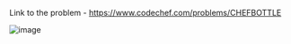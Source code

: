 Link to the problem - https://www.codechef.com/problems/CHEFBOTTLE


![image](https://github.com/Haleshot/Competitive-Programming/assets/57552973/0e03867e-2f87-45bd-84db-a921b1c431b4)
